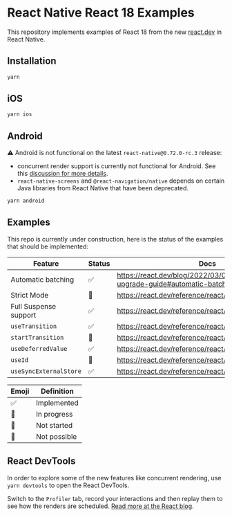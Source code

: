 # React Native React 18 Examples

This repository implements examples of React 18 from the new [react.dev](https://react.dev/) in React Native.

## Installation

```bash
yarn
```

## iOS

```bash
yarn ios
```

## Android

⚠️ Android is not functional on the latest `react-native@0.72.0-rc.3` release:

- concurrent render support is currently not functional for Android. See this [discussion for more details](https://github.com/reactwg/react-native-new-architecture/discussions/94#discussioncomment-5880785).
- `react-native-screens` and `@react-navigation/native` depends on certain Java libraries from React Native that have been deprecated.

```bash
yarn android
```

## Examples

This repo is currently under construction, here is the status of the examples that should be implemented:

| Feature                | Status | Docs                                                                        |
| ---------------------- | ------ | --------------------------------------------------------------------------- |
| Automatic batching     | ✅     | https://react.dev/blog/2022/03/08/react-18-upgrade-guide#automatic-batching |
| Strict Mode            | 🚧     | https://react.dev/reference/react/StrictMode                                |
| Full Suspense support  | ✅     | https://react.dev/reference/react/Suspense                                  |
| `useTransition`        | ✅     | https://react.dev/reference/react/useTransition                             |
| `startTransition`      | 🚧     | https://react.dev/reference/react/startTransition                           |
| `useDeferredValue`     | ✅     | https://react.dev/reference/react/useDeferredValue                          |
| `useId`                | 🚧     | https://react.dev/reference/react/useId                                     |
| `useSyncExternalStore` | ✅     | https://react.dev/reference/react/useSyncExternalStore                      |

| Emoji | Definition   |
| ----- | ------------ |
| ✅    | Implemented  |
| 👷    | In progress  |
| 🚧    | Not started  |
| 🚫    | Not possible |

## React DevTools

In order to explore some of the new features like concurrent rendering, use `yarn devtools` to open the React DevTools.

Switch to the `Profiler` tab, record your interactions and then replay them to see how the renders are scheduled. [Read more at the React blog](https://legacy.reactjs.org/blog/2018/09/10/introducing-the-react-profiler.html#reading-performance-data).
